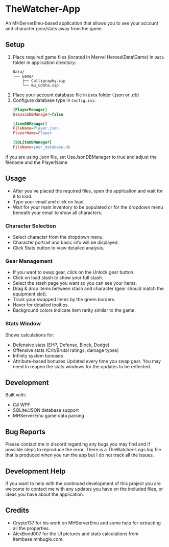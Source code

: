 # TheWatcher-App
An MHServerEmu-based application that allows you to see your account and character gear/stats away from the game.

## Setup
1. Place required game files (located in Marvel Heroes\Data\Game) in  `Data` folder in application directory:
   ```
   Data/
   └── Game/
       ├── Calligraphy.sip
       └── mu_cdata.sip
   ```
3. Place your account database file in `Data` folder (.json or .db)
4. Configure database type in `Config.ini`:
   ```ini
   [PlayerManager]
   UseJsonDBManager=false

   [JsonDBManager]
   FileName=Player.json
   PlayerName=Player

   [SQLiteDBManager]
   FileName=your_database.db
   ```
If you are using .json file, set UseJsonDBManager to true and adjust the filename and the PlayerName

## Usage
- After you've placed the required files, open the application and wait for it to load.
- Type your email and click on load.
- Wait for your main inventory to be populated or for the dropdown menu beneath your email to show all characters.

### Character Selection
- Select character from the dropdown menu.
- Character portrait and basic info will be displayed.
- Click Stats button to view detailed analysis.

### Gear Management
- If you want to swap gear, click on the Unlock gear button.
- Click on load stash to show your full stash.
- Select the stash page you want so you can see your items.
- Drag & drop items between stash and character (gear should match the equipment slot).
- Track your swapped items by the green borders.
- Hover for detailed tooltips.
- Background colors indicate item rarity similar to the game.

### Stats Window
Shows calculations for:
- Defensive stats (EHP, Defense, Block, Dodge)
- Offensive stats (Crit/Brutal ratings, damage types)
- Infinity system bonuses
- Attribute-based bonuses
Updated every time you swap gear. You may need to reopen the stats windows for the updates to be reflected.


## Development
Built with:
- C# WPF
- SQLite/JSON database support
- MHServerEmu game data parsing


## Bug Reports 
Please contact me in discord regarding any bugs you may find and if possible steps to reproduce the error. There is a TheWatcher-Logs.log file that is produced when you run the app but I do not track all the issues. 

## Development Help
If you want to help with the continued development of this project you are welcome to contact me with any updates you have on the included files, or ideas you have about the application.

## Credits
- Crypto137 for his work on MHServerEmu and some help for extracting all the properties.
- AlexBond007 for the UI pictures and stats calculations from itembase.mhbugle.com.
